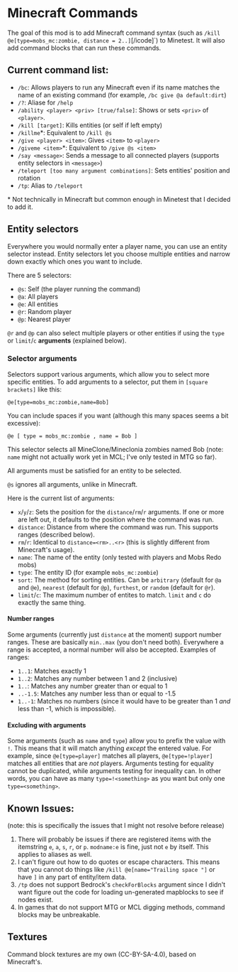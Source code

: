 # Minecraft Commands
The goal of this mod is to add Minecraft command syntax (such as `/kill @e[type=mobs_mc:zombie, distance = 2..]`[/icode]`) to Minetest. It will also add command blocks that can run these commands.

## Current command list:
* `/bc`: Allows players to run any Minecraft even if its name matches the name of an existing command (for example, `/bc give @a default:dirt`)
* `/?`: Aliase for `/help`
* `/ability <player> <priv> [true/false]`: Shows or sets `<priv>` of `<player>`.
* `/kill [target]`: Kills entities (or self if left empty)
* `/killme`\*: Equivalent to `/kill @s`
* `/give <player> <item>`: Gives `<item>` to `<player>`
* `/giveme <item>`\*: Equivalent to `/give @s <item>`
* `/say <message>`: Sends a message to all connected players (supports entity selectors in `<message>`)
* `/teleport [too many argument combinations]`: Sets entities' position and rotation
* `/tp`: Alias to `/teleport`

\* Not technically in Minecraft but common enough in Minetest that I decided to add it.

## Entity selectors
Everywhere you would normally enter a player name, you can use an entity selector instead. Entity selectors let you choose multiple entities and narrow down exactly which ones you want to include.

There are 5 selectors:
* `@s`: Self (the player running the command)
* `@a`: All players
* `@e`: All entities
* `@r`: Random player
* `@p`: Nearest player

`@r` and `@p` can also select multiple players or other entities if using the `type` or `limit`/`c` **arguments** (explained below).

### Selector arguments
Selectors support various arguments, which allow you to select more specific entities. To add arguments to a selector, put them in `[square brackets]` like this:
```
@e[type=mobs_mc:zombie,name=Bob]
```
You can include spaces if you want (although this many spaces seems a bit excessive):
```
@e [ type = mobs_mc:zombie , name = Bob ]
```
This selector selects all MineClone/Mineclonia zombies named Bob (note: `name` might not actually work yet in MCL; I've only tested in MTG so far).

All arguments must be satisfied for an entity to be selected.

`@s` ignores all arguments, unlike in Minecraft.

Here is the current list of arguments:
* `x`/`y`/`z`: Sets the position for the `distance`/`rm`/`r` arguments. If one or more are left out, it defaults to the position where the command was run.
* `distance`: Distance from where the command was run. This supports ranges (described below).
* `rm`/`r`: Identical to `distance=<rm>..<r>` (this is slightly different from Minecraft's usage).
* `name`: The name of the entity (only tested with players and Mobs Redo mobs)
* `type`: The entity ID (for example `mobs_mc:zombie`)
* `sort`: The method for sorting entities. Can be `arbitrary` (default for `@a` and `@e`), `nearest` (default for `@p`), `furthest`, or `random` (default for `@r`).
* `limit`/`c`: The maximum number of entites to match. `limit` and `c` do exactly the same thing.

#### Number ranges
Some arguments (currently just `distance` at the moment) support number ranges. These are basically `min..max` (you don't need both). Everywhere a range is accepted, a normal number will also be accepted.
Examples of ranges:
* `1..1`: Matches exactly 1
* `1..2`: Matches any number between 1 and 2 (inclusive)
* `1..`: Matches any number greater than or equal to 1
* `..-1.5`: Matches any number less than or equal to -1.5
* `1..-1`: Matches no numbers (since it would have to be greater than 1 *and* less than -1, which is impossible).

#### Excluding with arguments
Some arguments (such as `name` and `type`) allow you to prefix the value with `!`. This means that it will match anything *except* the entered value. For example, since `@e[type=player]` matches all players, `@e[type=!player]` matches all entities that are *not* players. Arguments testing for equality cannot be duplicated, while arguments testing for inequality can. In other words, you can have as many `type=!<something>` as you want but only one `type=<something>`.

## Known Issues:
(note: this is specifically the issues that I might not resolve before release)
1. There will probably be issues if there are registered items with the itemstring `e`, `a`, `s`, `r`, or `p`. `modname:e` is fine, just not `e` by itself. This applies to aliases as well.
2. I can't figure out how to do quotes or escape characters. This means that you cannot do things like `/kill @e[name="Trailing space "]` or have `]` in any part of entity/item data.
3. `/tp` does not support Bedrock's `checkForBlocks` argument since I didn't want figure out the code for loading un-generated mapblocks to see if nodes exist.
4. In games that do not support MTG or MCL digging methods, command blocks may be unbreakable.

## Textures
Command block textures are my own (CC-BY-SA-4.0), based on Minecraft's.